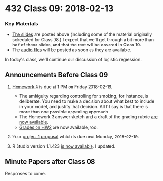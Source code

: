# 432 Class 09: 2018-02-13

### Key Materials

- [The slides](https://github.com/THOMASELOVE/432-2018/tree/master/slides/class09) are posted above (including some of the material originally scheduled for Class 08.) I expect that we'll get through a bit more than half of these slides, and that the rest will be covered in Class 10.
- The [audio files](https://github.com/THOMASELOVE/432-2018/tree/master/slides/class09) will be posted as soon as they are available.

In today's class, we'll continue our discussion of logistic regression.

## Announcements Before Class 09

1. [Homework 4](https://github.com/THOMASELOVE/432-2018/tree/master/assignments/hw4) is due at 1 PM on Friday 2018-02-16.
    - The ambiguity regarding controlling for smoking, for instance, is deliberate. You need to make a decision about what best to include in your model, and justify that decision. All I'll say is that there is more than one possible appealing approach.
    - The Homework 3 answer sketch and a draft of the grading rubric [are now available](https://github.com/THOMASELOVE/432-2018/tree/master/assignments/hw3).
    - [Grades on HW2](https://github.com/THOMASELOVE/432-2018/blob/master/assignments/hw2/hw2grades.pdf) are now available, too.

2. Your [project 1 proposal](https://github.com/THOMASELOVE/432-2018/blob/master/projects/project1/README.md#the-proposal) which is due next Monday, 2018-02-19.

3. R Studio version 1.1.423 [is now available](https://www.rstudio.com/products/rstudio/download/#download). I updated.

## Minute Papers after Class 08

Responses to come.

